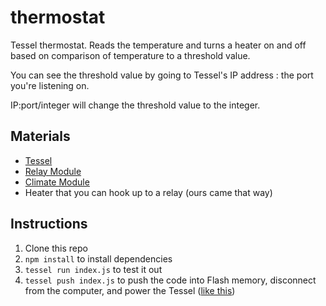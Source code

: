 thermostat
==========

Tessel thermostat. Reads the temperature and turns a heater on and off based on comparison of temperature to a threshold value.

You can see the threshold value by going to Tessel's IP address : the port you're listening on.

IP:port/integer will change the threshold value to the integer.

## Materials

* [Tessel](//tessel.io)
* [Relay Module](//tessel.io/modules#module-relay)
* [Climate Module](//tessel.io/modules#module-climate)
* Heater that you can hook up to a relay (ours came that way)

## Instructions

1. Clone this repo
1. `npm install` to install dependencies
1. `tessel run index.js` to test it out
1. `tessel push index.js` to push the code into Flash memory, disconnect from the computer, and power the Tessel ([like this](https://tessel.io/docs/untethered))
